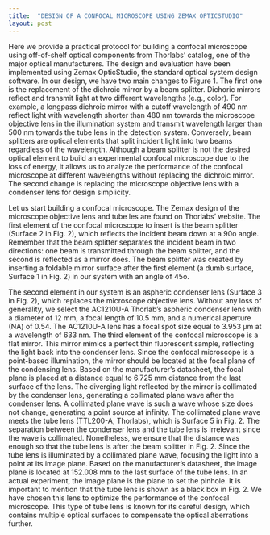 ```yaml
---
title:  "DESIGN OF A CONFOCAL MICROSCOPE USING ZEMAX OPTICSTUDIO"
layout: post
---
```


Here we provide a practical protocol for building a confocal microscope using off-of-shelf optical components from Thorlabs’ catalog, one of the major optical manufacturers. The design and evaluation have been implemented using Zemax OpticStudio, the standard optical system design software. In our design, we have two main changes to Figure 1. The first one is the replacement of the dichroic mirror by a beam splitter. Dichoric mirrors reflect and transmit light at two different wavelengths (e.g., color). For example, a longpass dichroic mirror with a cutoff wavelength of 490 nm reflect light with wavelength shorter than 480 nm towards the microscope objective lens in the illumination system and transmit wavelength larger than 500 nm towards the tube lens in the detection system. Conversely, beam splitters are optical elements that split incident light into two beams regardless of the wavelength. Although a beam splitter is not the desired optical element to build an experimental confocal microscope due to the loss of energy, it allows us to analyze the performance of the confocal microscope at different wavelengths without replacing the dichroic mirror. The second change is replacing the microscope objective lens with a condenser lens for design simplicity.


Let us start building a confocal microscope. The Zemax design of the microscope objective lens and tube les are found on Thorlabs’ website. The first element of the confocal microscope to insert is the beam splitter (Surface 2 in Fig. 2), which reflects the incident beam down at a 90o angle. Remember that the beam splitter separates the incident beam in two directions: one beam is transmitted through the beam splitter, and the second is reflected as a mirror does. The beam splitter was created by inserting a foldable mirror surface after the first element (a dumb surface, Surface 1 in Fig. 2) in our system with an angle of 45o.

The second element in our system is an aspheric condenser lens (Surface 3 in Fig. 2), which replaces the microscope objective lens. Without any loss of generality, we select the AC1210U-A Thorlab’s aspheric condenser lens with a diameter of 12 mm, a focal length of 10.5 mm, and a numerical aperture (NA) of 0.54. The AC1210U-A lens has a focal spot size equal to 3.953 µm at a wavelength of 633 nm. 
The third element of the confocal microscope is a flat mirror. This mirror mimics a perfect thin fluorescent sample, reflecting the light back into the condenser lens. Since the confocal microscope is a point-based illumination, the mirror should be located at the focal plane of the condensing lens. Based on the manufacturer’s datasheet, the focal plane is placed at a distance equal to 6.725 mm distance from the last surface of the lens. 
The diverging light reflected by the mirror is collimated by the condenser lens, generating a collimated plane wave after the condenser lens. A collimated plane wave is such a wave whose size does not change, generating a point source at infinity. The collimated plane wave meets the tube lens (TTL200-A, Thorlabs), which is Surface 5 in Fig. 2. The separation between the condenser lens and the tube lens is irrelevant since the wave is collimated. Nonetheless, we ensure that the distance was enough so that the tube lens is after the beam splitter in Fig. 2. Since the tube lens is illuminated by a collimated plane wave, focusing the light into a point at its image plane. Based on the manufacturer’s datasheet, the image plane is located at 152.008 mm to the last surface of the tube lens. In an actual experiment, the image plane is the plane to set the pinhole. It is important to mention that the tube lens is shown as a black box in Fig. 2. We have chosen this lens to optimize the performance of the confocal microscope. This type of tube lens is known for its careful design, which contains multiple optical surfaces to compensate the optical aberrations further. 



